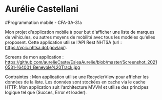 # Aurélie Castellani
#Programmation mobile - CFA-3A-31a

Mon projet d'application mobile à pour but d'afficher une liste de marques de véhicules, ou autres moyens de mobilité avec tous les modèles qu'elles proposent.
Cette application utilise l'API Rest NHTSA (url : https://vpic.nhtsa.dot.gov/api).

Screens de mon application :
https://github.com/aurelieCaste/EsieaAurelie/blob/master/Screenshot_20210531-164001_Benevole%20Track.jpg


Contraintes : 
Mon application utilise une RecyclerView pour afficher les données de la liste.
Les données sont stockées en cache via le cache HTTP. 
Mon application suit l'architecture MVVM et utilise des principes logique tel que (Succes, Error et loader). 



